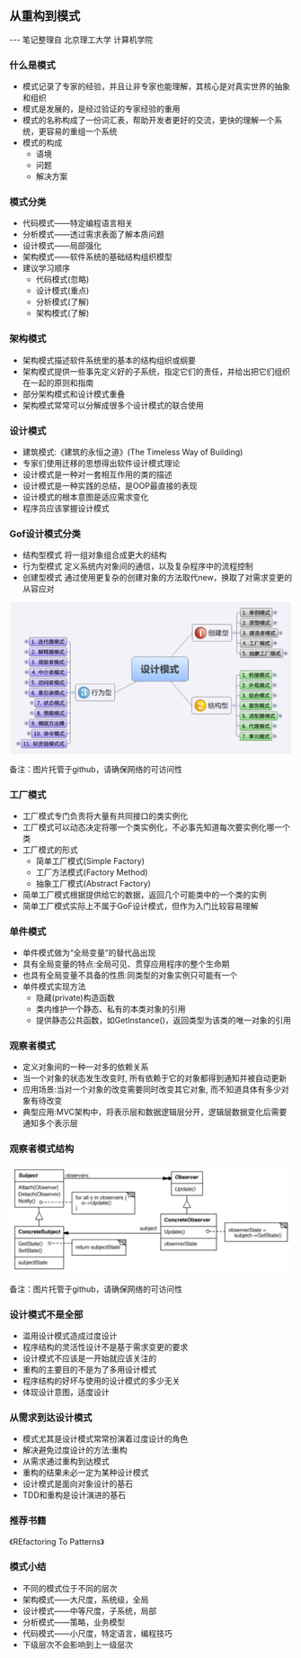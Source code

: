 从重构到模式
---

--- 笔记整理自 北京理工大学 计算机学院

### 什么是模式

- 模式记录了专家的经验，并且让非专家也能理解，其核心是对真实世界的抽象和组织
- 模式是发展的，是经过验证的专家经验的重用
- 模式的名称构成了一份词汇表，帮助开发者更好的交流，更快的理解一个系统，更容易的重组一个系统
- 模式的构成
    * 语境
    * 问题
    * 解决方案

### 模式分类

- 代码模式——特定编程语言相关
- 分析模式——透过需求表面了解本质问题
- 设计模式——局部强化
- 架构模式——软件系统的基础结构组织模型
- 建议学习顺序
    * 代码模式(忽略) 
    * 设计模式(重点) 
    * 分析模式(了解) 
    * 架构模式(了解)

### 架构模式

- 架构模式描述软件系统里的基本的结构组织或纲要
- 架构模式提供一些事先定义好的子系统，指定它们的责任，并给出把它们组织在一起的原则和指南
- 部分架构模式和设计模式重叠
- 架构模式常常可以分解成很多个设计模式的联合使用

### 设计模式

- 建筑模式:《建筑的永恒之道》(The Timeless Way of Building)
- 专家们使用迁移的思想得出软件设计模式理论
- 设计模式是一种对一套相互作用的类的描述
- 设计模式是一种实践的总结，是OOP最直接的表现 
- 设计模式的根本意图是适应需求变化
- 程序员应该掌握设计模式

### Gof设计模式分类

- 结构型模式 将一组对象组合成更大的结构
- 行为型模式 定义系统内对象间的通信，以及复杂程序中的流程控制
- 创建型模式 通过使用更复杂的创建对象的方法取代new，换取了对需求变更的从容应对

<div align="center">
    <img width="500" src="./screenshot/29.jpg">
</div>

备注：图片托管于github，请确保网络的可访问性

### 工厂模式

- 工厂模式专门负责将大量有共同接口的类实例化
- 工厂模式可以动态决定将哪一个类实例化，不必事先知道每次要实例化哪一个类
- 工厂模式的形式
    * 简单工厂模式(Simple Factory) 
    * 工厂方法模式(Factory Method) 
    * 抽象工厂模式(Abstract Factory)
- 简单工厂模式根据提供给它的数据，返回几个可能类中的一个类的实例
- 简单工厂模式实际上不属于GoF设计模式，但作为入门比较容易理解

### 单件模式

- 单件模式做为“全局变量”的替代品出现
- 具有全局变量的特点:全局可见、贯穿应用程序的整个生命期 
- 也具有全局变量不具备的性质:同类型的对象实例只可能有一个
- 单件模式实现方法
    * 隐藏(private)构造函数
    * 类内维护一个静态、私有的本类对象的引用
    * 提供静态公共函数，如GetInstance()，返回类型为该类的唯一对象的引用

### 观察者模式

- 定义对象间的一种一对多的依赖关系
- 当一个对象的状态发生改变时, 所有依赖于它的对象都得到通知并被自动更新
- 应用场景:当对一个对象的改变需要同时改变其它对象, 而不知道具体有多少对象有待改变
- 典型应用:MVC架构中，将表示层和数据逻辑层分开，逻辑层数据变化后需要通知多个表示层

### 观察者模式结构

<div align="center">
    <img width="500" src="./screenshot/30.jpg">
</div>

备注：图片托管于github，请确保网络的可访问性

### 设计模式不是全部

- 滥用设计模式造成过度设计
- 程序结构的灵活性设计不是基于需求变更的要求 
- 设计模式不应该是一开始就应该关注的
- 重构的主要目的不是为了多用设计模式
- 程序结构的好坏与使用的设计模式的多少无关 
- 体现设计意图，适度设计

### 从需求到达设计模式

- 模式尤其是设计模式常常扮演着过度设计的角色 
- 解决避免过度设计的方法:重构
- 从需求通过重构到达模式
- 重构的结果未必一定为某种设计模式
- 设计模式是面向对象设计的基石
- TDD和重构是设计演进的基石

### 推荐书籍

《REfactoring To Patterns》

### 模式小结

- 不同的模式位于不同的层次
- 架构模式——大尺度，系统级，全局
- 设计模式——中等尺度，子系统，局部
- 分析模式——策略，业务模型
- 代码模式——小尺度，特定语言，编程技巧 
- 下级层次不会影响到上一级层次
